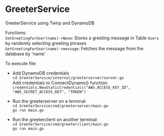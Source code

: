 # GreeterService
GreeterService using Twirp and DynamoDB

Functions:  
`SetGreetingForUser(name)->None`:   Stores a greeting message in Table `Users` by randomly selecting greeting phrases  
`GetGreetingForUser(name)->message`:   Fetches the message from the database by 'name'

To execute file:
- Add DynamoDB credentials   
  `cd GreeterService/internal/greeterserver/server.go`    
  Add credentials to ConnectDynamo() function:   
  `credentials.NewStaticCredentials("AWS_ACCESS_KEY_ID", "AWS_SECRET_ACCESS_KEY", "TOKEN")`
  
- Run the greeterserver on a terminal:  
  `cd GreeterService/cmd/greeterserver/main.go`      
  `go run main.go  `
  
- Run the greeterclient on another terminal:  
  `cd GreeterService/cmd/greeterclient/main.go`    
  `go run main.go `
  
